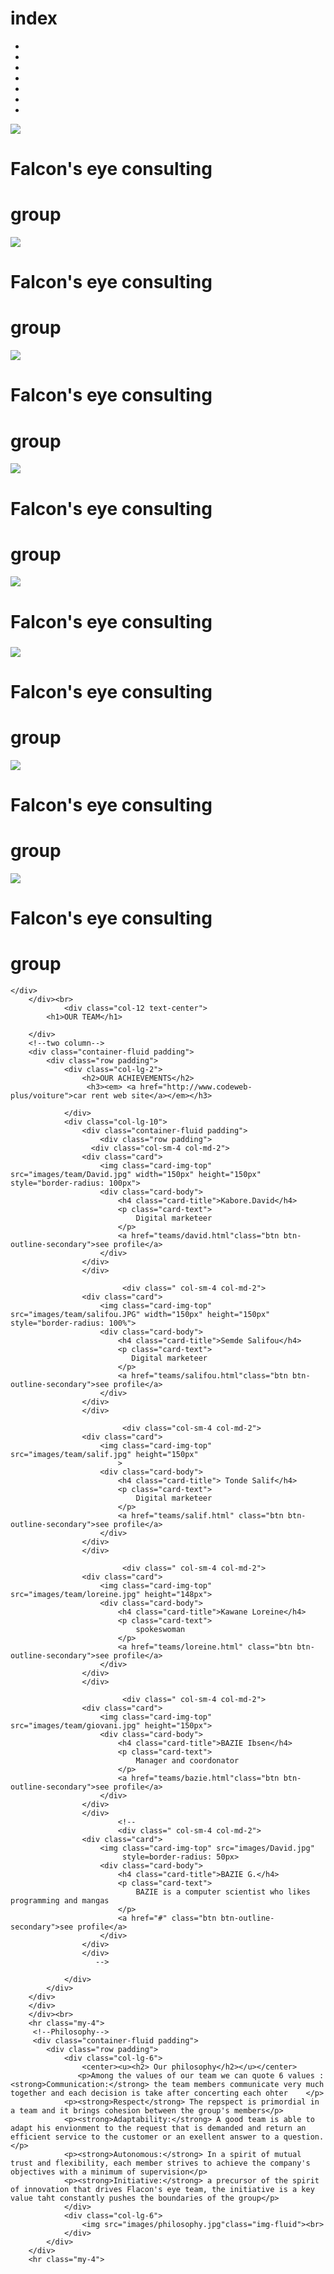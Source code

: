 # index
<!doctype html>
<html>
    <title>index</title>
<body>
    <?php include('navbar.php');?>

<div id="slides" class="carousel slides" data-ride = "carousel">
            <ul class="carousel-indicators">
                <li data-toggler ="#slides" data-slide-to="0" class="active"></li>
                <li data-toggler ="#slides" data-slide-to="1"></li>
                <li data-toggler ="#slides" data-slide-to="2"></li>
                <li data-toggler ="#slides" data-slide-to="3"></li>
                <li data-toggler ="#slides" data-slide-to="4"></li>
                <li data-toggler ="#slides" data-slide-to="5"></li>
                <li data-toggler ="#slides" data-slide-to="6"></li>
            </ul>
            <div class="carousel-inner">
                <div class="carousel-item active">
                    <img src="images/os/parrot10.png">
                    <div class="carousel-caption">
                        <h1 class="display-2">Falcon's eye consulting</h1>
                        <h1>group</h1>
                    </div>
                </div>
                <div class="carousel-item">
                    <img src="images/node.jpg" >
                    <div class="carousel-caption">
                        <h1 class="display-2">Falcon's eye consulting</h1>
                        <h1>group</h1>
                    </div>
                </div>
                <div class="carousel-item">
                    <img src="images/coding.jpg">
                    <div class="carousel-caption">
                        <h1 class="display-2">Falcon's eye consulting</h1>
                        <h1>group</h1>
                    </div>
                </div>
                <div class="carousel-item">
                    <img src="images/img1.jpg">
                    <div class="carousel-caption">
                        <h1 class="display-2">Falcon's eye consulting</h1>
                        <h1>group</h1>
                    </div>
                </div>
                <div class="carousel-item">
                    <img src="images/img2.jpg">
                    <div class="carousel-caption">
                        <h1 class="display-2">Falcon's eye consulting</h1>
                        <h3>
                        </h3>
                    </div>
                </div>
                <div class="carousel-item">
                    <img src="images/html_css.jpg">
                    <div class="carousel-caption">
                        <h1 class="display-2">Falcon's eye consulting</h1>
                        <h1>group</h1>
                    </div>
                </div>
                <div class="carousel-item">
                    <img src="images/github.jpg">
                    <div class="carousel-caption">
                        <h1 class="display-2">Falcon's eye consulting</h1>
                        <h1>group</h1>
                    </div>
                </div>
                <div class="carousel-item">
                    <img src="images/os/parrot8.png">
                    <div class="carousel-caption">
                        <h1 class="display-2">Falcon's eye consulting</h1>
                        <h1>group</h1>
                    </div>
                </div>
        
    </div>
        </div><br>
                <div class="col-12 text-center">
            <h1>OUR TEAM</h1>
        
        </div>
        <!--two column-->
        <div class="container-fluid padding">
            <div class="row padding">
                <div class="col-lg-2">
                    <h2>OUR ACHIEVEMENTS</h2>
                     <h3><em> <a href="http://www.codeweb-plus/voiture">car rent web site</a></em></h3>
                        
                </div>
                <div class="col-lg-10">
                    <div class="container-fluid padding">
                        <div class="row padding">
                      <div class="col-sm-4 col-md-2">
                    <div class="card">
                        <img class="card-img-top" src="images/team/David.jpg" width="150px" height="150px" style="border-radius: 100px">
                        <div class="card-body">
                            <h4 class="card-title">Kabore.David</h4>
                            <p class="card-text">
                                Digital marketeer
                            </p>
                            <a href="teams/david.html"class="btn btn-outline-secondary">see profile</a>
                        </div>
                    </div>
                    </div>
                            
                             <div class=" col-sm-4 col-md-2">
                    <div class="card">
                        <img class="card-img-top" src="images/team/salifou.JPG" width="150px" height="150px" style="border-radius: 100%">
                        <div class="card-body">
                            <h4 class="card-title">Semde Salifou</h4>
                            <p class="card-text">
                               Digital marketeer
                            </p>
                            <a href="teams/salifou.html"class="btn btn-outline-secondary">see profile</a>
                        </div>
                    </div>
                    </div>
                            
                             <div class="col-sm-4 col-md-2">
                    <div class="card">
                        <img class="card-img-top" src="images/team/salif.jpg" height="150px"
                            >
                        <div class="card-body">
                            <h4 class="card-title"> Tonde Salif</h4>
                            <p class="card-text">
                                Digital marketeer
                            </p>
                            <a href="teams/salif.html" class="btn btn-outline-secondary">see profile</a>
                        </div>
                    </div>
                    </div>
                            
                             <div class=" col-sm-4 col-md-2">
                    <div class="card">
                        <img class="card-img-top" src="images/team/loreine.jpg" height="148px">
                        <div class="card-body">
                            <h4 class="card-title">Kawane Loreine</h4>
                            <p class="card-text">
                                spokeswoman
                            </p>
                            <a href="teams/loreine.html" class="btn btn-outline-secondary">see profile</a>
                        </div>
                    </div>
                    </div>
                            
                             <div class=" col-sm-4 col-md-2">
                    <div class="card">
                        <img class="card-img-top" src="images/team/giovani.jpg" height="150px">
                        <div class="card-body">
                            <h4 class="card-title">BAZIE Ibsen</h4>
                            <p class="card-text">
                                Manager and coordonator
                            </p>
                            <a href="teams/bazie.html"class="btn btn-outline-secondary">see profile</a>
                        </div>
                    </div>
                    </div>
                            <!--
                            <div class=" col-sm-4 col-md-2">
                    <div class="card">
                        <img class="card-img-top" src="images/David.jpg"
                             style=border-radius: 50px>
                        <div class="card-body">
                            <h4 class="card-title">BAZIE G.</h4>
                            <p class="card-text">
                                BAZIE is a computer scientist who likes programming and mangas
                            </p>
                            <a href="#" class="btn btn-outline-secondary">see profile</a>
                        </div>
                    </div>
                    </div>
                       -->     
                    
                </div>
            </div>
        </div>
        </div>
        </div><br>
        <hr class="my-4">
         <!--Philosophy-->
         <div class="container-fluid padding">
            <div class="row padding">
                <div class="col-lg-6">
                    <center><u><h2> Our philosophy</h2></u></center>
                   <p>Among the values of our team we can quote 6 values : <strong>Communication:</strong> the team members communicate very much together and each decision is take after concerting each ohter    </p>
                <p><strong>Respect</strong> The repspect is primordial in a team and it brings cohesion between the group's members</p>
                <p><strong>Adaptability:</strong> A good team is able to adapt his envionment to the request that is demanded and return an efficient service to the customer or an exellent answer to a question.</p>
                <p><strong>Autonomous:</strong> In a spirit of mutual trust and flexibility, each member strives to achieve the company's objectives with a minimum of supervision</p>
                <p><strong>Initiative:</strong> a precursor of the spirit of innovation that drives Flacon's eye team, the initiative is a key value taht constantly pushes the boundaries of the group</p>
                </div>
                <div class="col-lg-6">
                    <img src="images/philosophy.jpg"class="img-fluid"><br>
                </div>
            </div>
        </div>
        <hr class="my-4">
    
<?php include('footer.php');?>
</body>
    </html>
